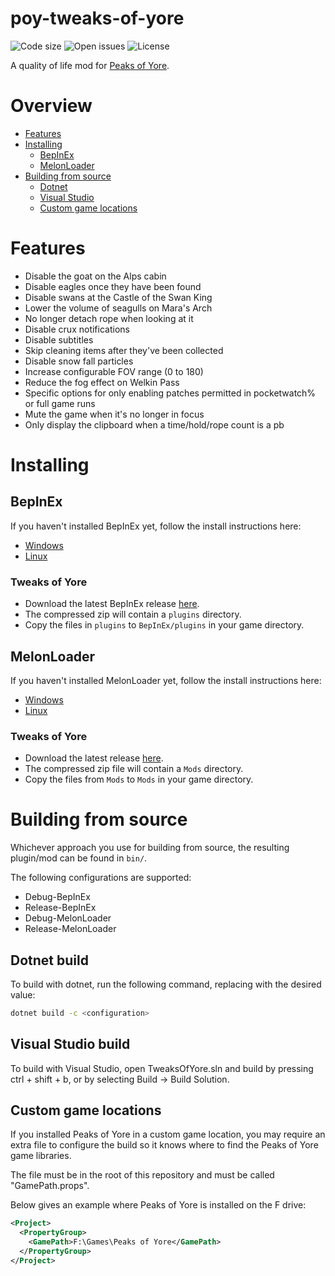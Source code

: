 # poy-tweaks-of-yore
![Code size](https://img.shields.io/github/languages/code-size/Kaden5480/poy-tweaks-of-yore?color=5c85d6)
![Open issues](https://img.shields.io/github/issues/Kaden5480/poy-tweaks-of-yore?color=d65c5c)
![License](https://img.shields.io/github/license/Kaden5480/poy-tweaks-of-yore?color=a35cd6)

A quality of life mod for
[Peaks of Yore](https://store.steampowered.com/app/2236070/).

# Overview
- [Features](#features)
- [Installing](#installing)
    - [BepInEx](#bepinex)
    - [MelonLoader](#melonloader)
- [Building from source](#building-from-source)
    - [Dotnet](#dotnet-build)
    - [Visual Studio](#visual-studio-build)
    - [Custom game locations](#custom-game-locations)

# Features
- Disable the goat on the Alps cabin
- Disable eagles once they have been found
- Disable swans at the Castle of the Swan King
- Lower the volume of seagulls on Mara's Arch
- No longer detach rope when looking at it
- Disable crux notifications
- Disable subtitles
- Skip cleaning items after they've been collected
- Disable snow fall particles
- Increase configurable FOV range (0 to 180)
- Reduce the fog effect on Welkin Pass
- Specific options for only enabling patches permitted in pocketwatch% or full game runs
- Mute the game when it's no longer in focus
- Only display the clipboard when a time/hold/rope count is a pb

# Installing
## BepInEx
If you haven't installed BepInEx yet, follow the install instructions here:
- [Windows](https://github.com/Kaden5480/modloader-instructions#bepinex-windows)
- [Linux](https://github.com/Kaden5480/modloader-instructions#bepinex-linux)

### Tweaks of Yore
- Download the latest BepInEx release
[here](https://github.com/Kaden5480/poy-tweaks-of-yore/releases).
- The compressed zip will contain a `plugins` directory.
- Copy the files in `plugins` to `BepInEx/plugins` in your game directory.

## MelonLoader
If you haven't installed MelonLoader yet, follow the install instructions here:
- [Windows](https://github.com/Kaden5480/modloader-instructions#melonloader-windows)
- [Linux](https://github.com/Kaden5480/modloader-instructions#melonloader-linux)

### Tweaks of Yore
- Download the latest release
[here](https://github.com/Kaden5480/poy-tweaks-of-yore/releases).
- The compressed zip file will contain a `Mods` directory.
- Copy the files from `Mods` to `Mods` in your game directory.

# Building from source
Whichever approach you use for building from source, the resulting
plugin/mod can be found in `bin/`.

The following configurations are supported:
- Debug-BepInEx
- Release-BepInEx
- Debug-MelonLoader
- Release-MelonLoader

## Dotnet build
To build with dotnet, run the following command, replacing
<configuration> with the desired value:
```sh
dotnet build -c <configuration>
```

## Visual Studio build
To build with Visual Studio, open TweaksOfYore.sln and build by pressing ctrl + shift + b,
or by selecting Build -> Build Solution.

## Custom game locations
If you installed Peaks of Yore in a custom game location, you may require
an extra file to configure the build so it knows where to find the Peaks of Yore game
libraries.

The file must be in the root of this repository and must be called "GamePath.props".

Below gives an example where Peaks of Yore is installed on the F drive:
```xml
<Project>
  <PropertyGroup>
    <GamePath>F:\Games\Peaks of Yore</GamePath>
  </PropertyGroup>
</Project>
```
